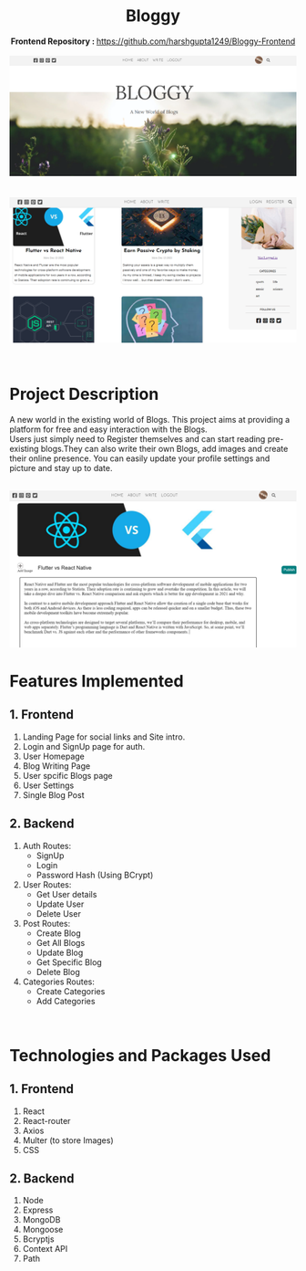 
<div align="center">

# Bloggy
   <b>Frontend Repository : </b> https://github.com/harshgupta1249/Bloggy-Frontend<br><br>
   <kbd><img src="./assets/i1.png" border:></kbd>
   <br><br><br>
   <kbd><img src="./assets/i2.png"></kbd>
</div>
<br>


# Project Description

A new world in the existing world of Blogs. This project aims at providing a platform for free and easy interaction with the Blogs.<br> Users just simply need to Register themselves and can start reading pre-existing blogs.They can also write their own Blogs, add images and create their online presence. You can easily update your profile settings and picture and stay up to date. <br>


<br>
<kbd><img src="./assets/i3.png"></kbd>
<br>

# Features Implemented

## 1. Frontend

1. Landing Page for social links and Site intro.
2. Login and SignUp page for auth.
3. User Homepage
4. Blog Writing Page
5. User spcific Blogs page
6. User Settings
7. Single Blog Post

## 2. Backend

1. Auth Routes:
   - SignUp
   - Login
   - Password Hash (Using BCrypt)
2. User Routes:
   - Get User details
   - Update User
   - Delete User
3. Post Routes:
   - Create Blog
   - Get All Blogs
   - Update Blog
   - Get Specific Blog
   - Delete Blog
3. Categories Routes:
   - Create Categories
   - Add Categories
<br/>

# Technologies and Packages Used

## 1. Frontend

1. React
2. React-router
3. Axios
4. Multer (to store Images)
5. CSS

## 2. Backend

1. Node
2. Express
3. MongoDB
4. Mongoose
5. Bcryptjs
6. Context API
7. Path
